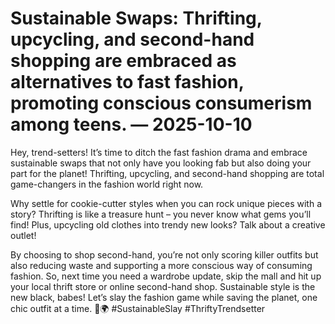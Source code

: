 # Sustainable Swaps: Thrifting, upcycling, and second-hand shopping are embraced as alternatives to fast fashion, promoting conscious consumerism among teens. — 2025-10-10

Hey, trend-setters! It’s time to ditch the fast fashion drama and embrace sustainable swaps that not only have you looking fab but also doing your part for the planet! Thrifting, upcycling, and second-hand shopping are total game-changers in the fashion world right now.

Why settle for cookie-cutter styles when you can rock unique pieces with a story? Thrifting is like a treasure hunt – you never know what gems you’ll find! Plus, upcycling old clothes into trendy new looks? Talk about a creative outlet!

By choosing to shop second-hand, you’re not only scoring killer outfits but also reducing waste and supporting a more conscious way of consuming fashion. So, next time you need a wardrobe update, skip the mall and hit up your local thrift store or online second-hand shop. Sustainable style is the new black, babes! Let’s slay the fashion game while saving the planet, one chic outfit at a time. 💚🌍 #SustainableSlay #ThriftyTrendsetter